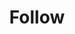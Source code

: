 ---
title: Follow
description: Trigger for a Twitch Follow
twitchService: EventSub
variables: []
commonVariables:
  - TwitchBroadcaster
  - TwitchUser
---